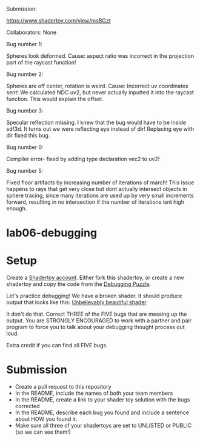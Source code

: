 Submission: 

https://www.shadertoy.com/view/msBGzt

Collaborators: None

Bug number 1:

Spheres look deformed. Cause: aspect ratio was incorrect in the projection part of the raycast function!

Bug number 2:

Spheres are off center, rotation is weird. Cause: Incorrect uv coordinates sent! We calculated NDC uv2, but never actually inputted it into the raycast function. This would explain the offset.

Bug number 3:

Specular reflection missing. I knew that the bug would have to be inside sdf3d. It turns out we were reflecting eye instead of dir! Replacing eye with dir fixed this bug.

Bug number 0:

Compiler error- fixed by adding type declaration vec2 to uv2!

Bug number 5:

Fixed floor artifacts by increasing number of iterations of march! This issue happens to rays that get very close but dont actually intersect objects in sphere tracing, since many iterations are used up by very small increments forward, resulting in no intersection if the number of iterations isnt high enough.

# lab06-debugging

# Setup 

Create a [Shadertoy account](https://www.shadertoy.com/). Either fork this shadertoy, or create a new shadertoy and copy the code from the [Debugging Puzzle](https://www.shadertoy.com/view/flGfRc).

Let's practice debugging! We have a broken shader. It should produce output that looks like this:
[Unbelievably beautiful shader](https://user-images.githubusercontent.com/1758825/200729570-8e10a37a-345d-4aff-8eff-6baf54a32a40.webm)

It don't do that. Correct THREE of the FIVE bugs that are messing up the output. You are STRONGLY ENCOURAGED to work with a partner and pair program to force you to talk about your debugging thought process out loud.

Extra credit if you can find all FIVE bugs.

# Submission
- Create a pull request to this repository
- In the README, include the names of both your team members
- In the README, create a link to your shader toy solution with the bugs corrected
- In the README, describe each bug you found and include a sentence about HOW you found it.
- Make sure all three of your shadertoys are set to UNLISTED or PUBLIC (so we can see them!)
